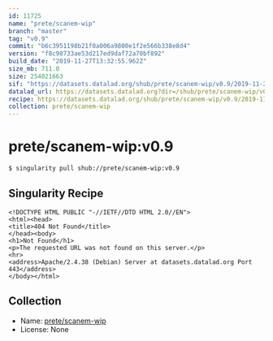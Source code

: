 ```yaml
---
id: 11725
name: "prete/scanem-wip"
branch: "master"
tag: "v0.9"
commit: "b6c3951198b21f0a006a9800e1f2e566b338e8d4"
version: "f8c98733ae53d217ed9daf72a70bf892"
build_date: "2019-11-27T13:32:55.962Z"
size_mb: 711.0
size: 254021663
sif: "https://datasets.datalad.org/shub/prete/scanem-wip/v0.9/2019-11-27-b6c39511-f8c98733/f8c98733ae53d217ed9daf72a70bf892.sif"
datalad_url: https://datasets.datalad.org?dir=/shub/prete/scanem-wip/v0.9/2019-11-27-b6c39511-f8c98733/
recipe: https://datasets.datalad.org/shub/prete/scanem-wip/v0.9/2019-11-27-b6c39511-f8c98733/Singularity
collection: prete/scanem-wip
---
```


# prete/scanem-wip:v0.9

```bash
$ singularity pull shub://prete/scanem-wip:v0.9
```

## Singularity Recipe

```singularity
<!DOCTYPE HTML PUBLIC "-//IETF//DTD HTML 2.0//EN">
<html><head>
<title>404 Not Found</title>
</head><body>
<h1>Not Found</h1>
<p>The requested URL was not found on this server.</p>
<hr>
<address>Apache/2.4.38 (Debian) Server at datasets.datalad.org Port 443</address>
</body></html>
```

## Collection

 - Name: [prete/scanem-wip](https://github.com/prete/scanem-wip)
 - License: None

